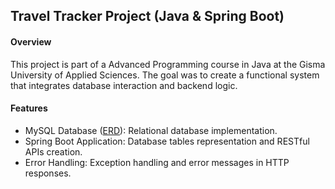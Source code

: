 ## Travel Tracker Project (Java & Spring Boot)

#### Overview
This project is part of a Advanced Programming course in Java at the Gisma University of Applied Sciences. The goal was to create a functional system that integrates database interaction and backend logic.

#### Features
   * MySQL Database ([ERD](https://github.com/vkislinskii/m604_programming_travel_tracker/blob/main/mysql_erd.JPG)): Relational database implementation.
   * Spring Boot Application: Database tables representation and RESTful APIs creation.
   * Error Handling: Exception handling and error messages in HTTP responses.   
